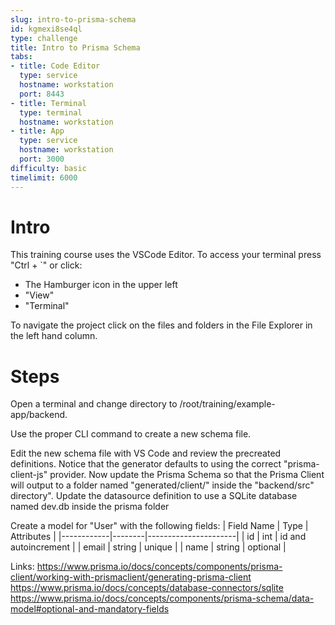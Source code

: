 ```yaml
---
slug: intro-to-prisma-schema
id: kgmexi8se4ql
type: challenge
title: Intro to Prisma Schema
tabs:
- title: Code Editor
  type: service
  hostname: workstation
  port: 8443
- title: Terminal
  type: terminal
  hostname: workstation
- title: App
  type: service
  hostname: workstation
  port: 3000
difficulty: basic
timelimit: 6000
---
```

Intro
======
This training course uses the VSCode Editor.
To access your terminal press "Ctrl + `" or click:
* The Hamburger icon in the upper left
* "View"
* "Terminal"

To navigate the project click on the files and folders in the File Explorer in the left hand column.

Steps
======
Open a terminal and change directory to /root/training/example-app/backend.

Use the proper CLI command to create a new schema file.

Edit the new schema file with VS Code and review the precreated definitions. Notice that the generator defaults to using the correct "prisma-client-js" provider. Now update the Prisma Schema so that the Prisma Client will output to a folder named "generated/client/" inside the "backend/src" directory". Update the datasource definition to use a SQLite database named dev.db inside the prisma folder

Create a model for "User" with the following fields:
| Field Name | Type   | Attributes           |
|------------|--------|----------------------|
| id         | int    | id and autoincrement |
| email      | string | unique               |
| name       | string | optional             |

Links:
https://www.prisma.io/docs/concepts/components/prisma-client/working-with-prismaclient/generating-prisma-client
https://www.prisma.io/docs/concepts/database-connectors/sqlite
https://www.prisma.io/docs/concepts/components/prisma-schema/data-model#optional-and-mandatory-fields
